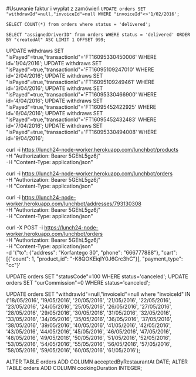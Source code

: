 #Usuwanie faktur i wypłat z zamówień
`UPDATE orders SET "withdrawId"=null,"invoiceId"=null WHERE "invoiceId"<>'1/02/2016';`

`SELECT COUNT(*) from orders where status = 'delivered';`

`SELECT "assignedDriverID" from orders WHERE status = 'delivered' ORDER BY "createdAt" ASC LIMIT 1 OFFSET 999;`

UPDATE withdraws SET "isPayed"=true,"transactionId"='FT16095330450006' WHERE id='1/04/2016';
UPDATE withdraws SET "isPayed"=true,"transactionId"='FT16095109247010' WHERE id='2/04/2016';
UPDATE withdraws SET "isPayed"=true,"transactionId"='FT16095109249461' WHERE id='3/04/2016';
UPDATE withdraws SET "isPayed"=true,"transactionId"='FT16095330466900' WHERE id='4/04/2016';
UPDATE withdraws SET "isPayed"=true,"transactionId"='FT16095452422925' WHERE id='6/04/2016';
UPDATE withdraws SET "isPayed"=true,"transactionId"='FT16095452432483' WHERE id='7/04/2016';
UPDATE withdraws SET "isPayed"=true,"transactionId"='FT16095330494008' WHERE id='9/04/2016';

curl -i https://lunch24-node-worker.herokuapp.com/lunchbot/products \
-H "Authorization: Bearer 5GEhL5gz6j" \
-H "Content-Type: application/json"

curl -i https://lunch24-node-worker.herokuapp.com/lunchbot/orders \
-H "Authorization: Bearer 5GEhL5gz6j" \
-H "Content-Type: application/json"

curl -i https://lunch24-node-worker.herokuapp.com/lunchbot/addresses/793130308 \
-H "Authorization: Bearer 5GEhL5gz6j" \
-H "Content-Type: application/json"

curl -X POST -i https://lunch24-node-worker.herokuapp.com/lunchbot/orders \
-H "Authorization: Bearer 5GEhL5gz6j" \
-H "Content-Type: application/json" \
-d '{"to": {"address": "Korfantego 30", "phone": "666777888"}, "cart": [{"count": 1, "product_id": "-K8QOKEiqIY0J6Crc3hC"}], "payment_type": "cc"}'


UPDATE orders SET "statusCode"=100 WHERE status='canceled';
UPDATE orders SET "ourCommission"=0 WHERE status='canceled';

UPDATE orders SET "withdrawId"=null,"invoiceId"=null where "invoiceId" IN ('18/05/2016', '19/05/2016', '20/05/2016', '21/05/2016', '22/05/2016', '23/05/2016', '24/05/2016', '25/05/2016', '26/05/2016', '27/05/2016', '28/05/2016', '29/05/2016', '30/05/2016', '31/05/2016', '32/05/2016', '33/05/2016', '34/05/2016', '35/05/2016', '36/05/2016', '37/05/2016', '38/05/2016', '39/05/2016', '40/05/2016', '41/05/2016', '42/05/2016', '43/05/2016', '44/05/2016', '45/05/2016', '46/05/2016', '47/05/2016', '48/05/2016', '49/05/2016', '50/05/2016', '51/05/2016', '52/05/2016', '53/05/2016', '54/05/2016', '55/05/2016', '56/05/2016', '57/05/2016', '58/05/2016', '59/05/2016', '60/05/2016', '61/05/2016');


ALTER TABLE orders ADD COLUMN acceptedByRestaurantAt DATE;
ALTER TABLE orders ADD COLUMN cookingDuration INTEGER;